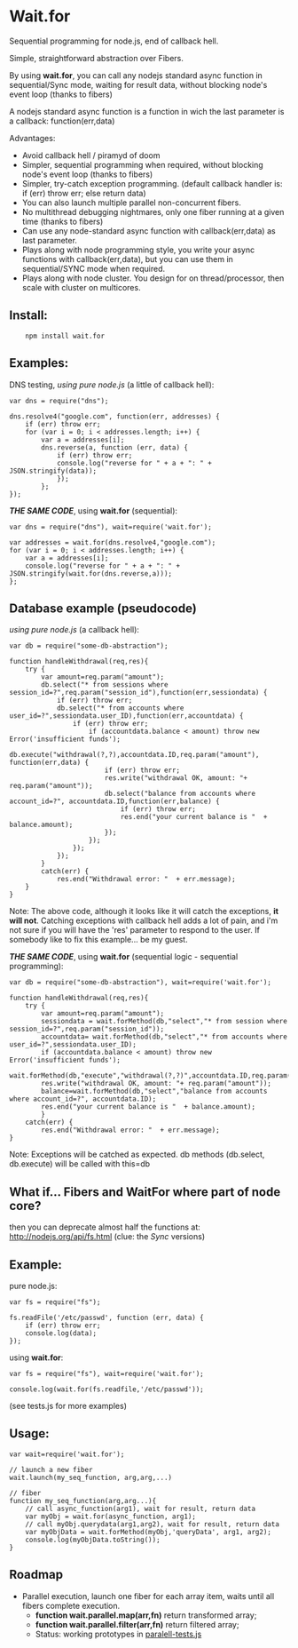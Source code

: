Wait.for
=======
Sequential programming for node.js, end of callback hell.

Simple, straightforward abstraction over Fibers.

By using **wait.for**, you can call any nodejs standard async function in sequential/Sync mode, waiting for result data, 
without blocking node's event loop (thanks to fibers)

A nodejs standard async function is a function in wich the last parameter is a callback: function(err,data)

Advantages:
* Avoid callback hell / piramyd of doom
* Simpler, sequential programming when required, without blocking node's event loop (thanks to fibers)
* Simpler, try-catch exception programming. (default callback handler is: if (err) throw err; else return data)
* You can also launch multiple parallel non-concurrent fibers.
* No multithread debugging nightmares, only one fiber running at a given time (thanks to fibers)
* Can use any node-standard async function with callback(err,data) as last parameter.
* Plays along with node programming style, you write your async functions with callback(err,data), but you can use them in sequential/SYNC mode when required.
* Plays along with node cluster. You design for on thread/processor, then scale with cluster on multicores.


Install: 
-
        npm install wait.for

Examples:
-

DNS testing, *using pure node.js* (a little of callback hell):

	var dns = require("dns");

	dns.resolve4("google.com", function(err, addresses) {
		if (err) throw err;
		for (var i = 0; i < addresses.length; i++) {
			var a = addresses[i];
			dns.reverse(a, function (err, data) {
				if (err) throw err;
				console.log("reverse for " + a + ": " + JSON.stringify(data));
				});
    		};
 	});


***THE SAME CODE***, using **wait.for** (sequential):

	var dns = require("dns"), wait=require('wait.for');
	
	var addresses = wait.for(dns.resolve4,"google.com");
	for (var i = 0; i < addresses.length; i++) {
		var a = addresses[i];
		console.log("reverse for " + a + ": " + JSON.stringify(wait.for(dns.reverse,a)));
   	};


Database example (pseudocode)
--
*using pure node.js* (a callback hell):

	var db = require("some-db-abstraction");

	function handleWithdrawal(req,res){  
		try {
			var amount=req.param("amount");
			db.select("* from sessions where session_id=?",req.param("session_id"),function(err,sessiondata) {
				if (err) throw err;
				db.select("* from accounts where user_id=?",sessiondata.user_ID),function(err,accountdata) {
					if (err) throw err;
    					if (accountdata.balance < amount) throw new Error('insufficient funds');
    					db.execute("withdrawal(?,?),accountdata.ID,req.param("amount"), function(err,data) {
    						if (err) throw err;
    						res.write("withdrawal OK, amount: "+ req.param("amount"));
    						db.select("balance from accounts where account_id=?", accountdata.ID,function(err,balance) {
    							if (err) throw err;
    							res.end("your current balance is "  + balance.amount);
    						});
	    				});
    				});
    			});
    		}
    		catch(err) {
    			res.end("Withdrawal error: "  + err.message);
		}
	}

Note: The above code, although it looks like it will catch the exceptions, **it will not**. 
Catching exceptions with callback hell adds a lot of pain, and i'm not sure if you will have the 'res' parameter 
to respond to the user. If somebody like to fix this example... be my guest.


***THE SAME CODE***, using **wait.for** (sequential logic - sequential programming):

	var db = require("some-db-abstraction"), wait=require('wait.for');

	function handleWithdrawal(req,res){  
		try {
			var amount=req.param("amount");
			sessiondata = wait.forMethod(db,"select","* from session where session_id=?",req.param("session_id"));
			accountdata= wait.forMethod(db,"select","* from accounts where user_id=?",sessiondata.user_ID);
			if (accountdata.balance < amount) throw new Error('insufficient funds');
			wait.forMethod(db,"execute","withdrawal(?,?)",accountdata.ID,req.param("amount"));
			res.write("withdrawal OK, amount: "+ req.param("amount"));
			balance=wait.forMethod(db,"select","balance from accounts where account_id=?", accountdata.ID);
			res.end("your current balance is "  + balance.amount);
    		}
    	catch(err) {
    		res.end("Withdrawal error: "  + err.message);
	}  


Note: Exceptions will be catched as expected.
db methods (db.select, db.execute) will be called with this=db


What if... Fibers and WaitFor where part of node core?
-
then you can deprecate almost half the functions at: http://nodejs.org/api/fs.html
(clue: the *Sync* versions)

Example:
--

pure node.js:

	var fs = require("fs");

	fs.readFile('/etc/passwd', function (err, data) {
		if (err) throw err;
		console.log(data);
	});


using **wait.for**:

	var fs = require("fs"), wait=require('wait.for');
	
	console.log(wait.for(fs.readfile,'/etc/passwd'));



(see tests.js for more examples)

Usage: 
-
	var wait=require('wait.for');
	
	// launch a new fiber
	wait.launch(my_seq_function, arg,arg,...) 

	// fiber
	function my_seq_function(arg,arg...){
	    // call async_function(arg1), wait for result, return data
	    var myObj = wait.for(async_function, arg1); 
	    // call myObj.querydata(arg1,arg2), wait for result, return data
   	    var myObjData = wait.forMethod(myObj,'queryData', arg1, arg2);
   	    console.log(myObjData.toString());
	}

Roadmap
--

 * Parallel execution, launch one fiber for each array item, waits until all fibers complete execution.
   * **function wait.parallel.map(arr,fn)** return transformed array;
   * **function wait.parallel.filter(arr,fn)** return filtered array;
   * Status: working prototypes in [paralell-tests.js](http://github.com/luciotato/waitfor/blob/master/paralell-tests.js)
